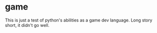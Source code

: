 # game
This is just a test of python's abilities as a game dev language.
Long story short, it didn't go well.
